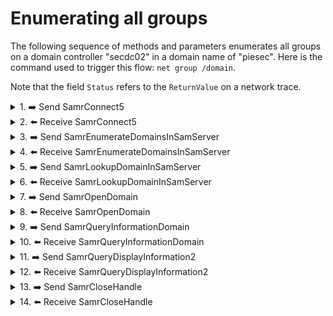 # Enumerating all groups

The following sequence of methods and parameters enumerates all groups on a domain controller "secdc02" in a domain name of "piesec". Here is the command used to trigger this flow: `net group /domain`.

Note that the field `Status` refers to the `ReturnValue` on a network trace. 

<details><summary>1. ➡️ Send SamrConnect5</summary>

Details [SamrConnect5](https://docs.microsoft.com/en-us/openspecs/windows_protocols/ms-samr/c842a897-0a42-4ca5-a607-2afd05271dae).
    
|Parameter field|Parameter value|
|--|--|
|ServerName|\\\\SECDC02.piesec.ca|
|DesiredAccess|0x301|
|InVersion|1|
|InRevisionInfo|[SAMPR_REVISION_INFO_V1](https://docs.microsoft.com/en-us/openspecs/windows_protocols/ms-samr/963e60b5-9233-4669-b8a8-85bf4f0806dc) structure|
    
`DesiredAccess` mask corresponds to `SpecificRights:SamServerEnumerateDomains`.
</details>

<details><summary>2. ⬅️ Receive SamrConnect5</summary>

|Parameter field|Parameter value|
|--|--|
|OutVersion|1|
|OutRevisionInfo|3|
|ServerHandle|\[implementation-specific value\] serverHandle|
|Status|0|
</details>

<details><summary>3. ➡️ Send SamrEnumerateDomainsInSamServer</summary>

Details [SamrEnumerateDomainsInSamServer](https://docs.microsoft.com/en-us/openspecs/windows_protocols/ms-samr/2142fd2d-0854-42c1-a9fb-2fe964e381ce).
    
|Parameter field|Parameter value|
|--|--|
|ServerHandle|serverHandle|
|EnumerationContext|0x0|
|PreferedMaximumLength|0x2000|
</details>

<details><summary>4. ⬅️ Receive SamrEnumerateDomainsInSamServer</summary>

|Parameter field|Parameter value|
|--|--|
|EnumerationContext|4|
|Buffer|[SAMPR_ENUMERATION_BUFFER](https://docs.microsoft.com/en-us/openspecs/windows_protocols/ms-samr/c53161a4-38e8-4a28-a33e-0d378fce03dd) structure|
|CountReturned|2|
|Status|0|
</details>

<details><summary>5. ➡️ Send SamrLookupDomainInSamServer</summary>

Details [SamrLookupDomainInSamServer](https://docs.microsoft.com/en-us/openspecs/windows_protocols/ms-samr/47492d59-e095-4398-b03e-8a062b989123).
    
|Parameter field|Parameter value|
|--|--|
|ServerHandle|serverHandle|
|Name|piesec|
</details>

<details><summary>6. ⬅️ Receive SamrLookupDomainInSamServer</summary>

|Parameter field|Parameter value|
|--|--|
|DomainId|\[implementation-specific SID\]. For example: S-1-5-21-776355648-152374955-3729610662|
|Status|0|
</details>

<details><summary>7. ➡️ Send SamrOpenDomain</summary>

Details [SamrOpenDomain](https://docs.microsoft.com/en-us/openspecs/windows_protocols/ms-samr/ba710c90-5b12-42f8-9e5a-d4aacc1329fa).
    
|Parameter field|Parameter value|
|--|--|
|ServerHandle|serverHandle|
|DesiredAccess|0x304|
|DomainId|S-1-5-21-776355648-152374955-3729610662|
    
`DesiredAccess` mask corresponds to `SpecificRights: DomainReadOther`, `SpecificRights: DomainListAccounts` and `SpecificRights: DomainLookup`.
</details>

<details><summary>8. ⬅️ Receive SamrOpenDomain</summary>

|Parameter field|Parameter value|
|--|--|
|DomainHandle|\[implementation-specific value\] domainHandle|
|Status|0|
    
The `Buffer` structure contains a sub structure `SamprEnumerationBuffer` listing the name of the domain as well as the container where the group will be created.
</details>

<details><summary>9. ➡️ Send SamrQueryInformationDomain</summary>

Details [SamrQueryInformationDomain](https://docs.microsoft.com/en-us/openspecs/windows_protocols/ms-samr/5d6a2817-caa9-41ca-a269-fd13ecbb4fa8).
    
|Parameter field|Parameter value|
|--|--|
|DomainHandle|domainHandle|
|DomainInformationClass|[DomainInformationClass](https://docs.microsoft.com/en-us/openspecs/windows_protocols/ms-samr/3e8738b2-5df6-499f-907d-ac2471bf0281) enumeration: 0x2|

`DomainInformationClass` mask is `DomainGeneralInformation`.
</details>

<details><summary>10. ⬅️ Receive SamrQueryInformationDomain</summary>

|Parameter field|Parameter value|
|--|--|
|Buffer|[SAMPR_DOMAIN_INFO_BUFFER](https://docs.microsoft.com/en-us/openspecs/windows_protocols/ms-samr/1adc2142-dbb8-4554-aa24-010c713698bf) structure|
|Status|0|
    
The `Buffer` structure contains a sub structure `SamprEnumerationBuffer` listing the name of the domain as well as the container where the group will be created.
</details>

<details><summary>11. ➡️ Send SamrQueryDisplayInformation2</summary>

Details [SamrQueryDisplayInformation2](https://docs.microsoft.com/en-us/openspecs/windows_protocols/ms-samr/9aa37aa4-f77e-49b1-9993-5c92ba97cd62).
    
|Parameter field|Parameter value|
|--|--|
|DomainHandle|domainHandle|
|DomainInformationClass| 0x0002|

`DomainInformationClass` 0x2 is `DomainGeneralInformation`.
</details>

<details><summary>12. ⬅️ Receive SamrQueryDisplayInformation2</summary>

|Parameter field|Parameter value|
|--|--|
|TotalAvailable|0x0|
|TotalReturned|0x200|
|Buffer|PSAMPR_DISPLAY_INFO_BUFFER strucutre|
    
The `Buffer` wtructure contains a sub structure `GroupInformation` listing all groups matching the request.
</details>

<details><summary>13. ➡️ Send SamrCloseHandle</summary>

Details [SamrCloseHandle](https://docs.microsoft.com/en-us/openspecs/windows_protocols/ms-samr/55d134df-e257-48ad-8afa-cb2ca45cd3cc).
    
|Parameter field|Parameter value|
|--|--|
|SamHandle|samHandle|
</details>

<details><summary>14. ⬅️ Receive SamrCloseHandle</summary>

|Parameter field|Parameter value|
|--|--|
|SamHandle|{00000000-00000000-0000-0000-0000-000000000000}|
|Status|0|
</details>
